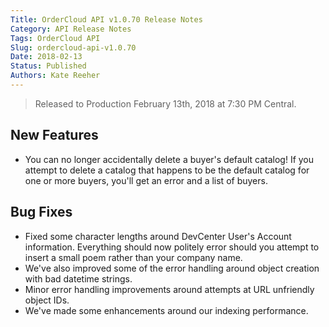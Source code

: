 ```yaml
---
Title: OrderCloud API v1.0.70 Release Notes
Category: API Release Notes
Tags: OrderCloud API
Slug: ordercloud-api-v1.0.70
Date: 2018-02-13
Status: Published
Authors: Kate Reeher
---
```


> Released to Production February 13th, 2018 at 7:30 PM Central.

## New Features

- You can no longer accidentally delete a buyer's default catalog! If you attempt to delete a catalog that happens to be the default catalog for one or more buyers, you'll get an error and a list of buyers.

## Bug Fixes

- Fixed some character lengths around DevCenter User's Account information. Everything should now politely error should you attempt to insert a small poem rather than your company name.
- We've also improved some of the error handling around object creation with bad datetime strings.
- Minor error handling improvements around attempts at URL unfriendly object IDs.
- We've made some enhancements around our indexing performance.
